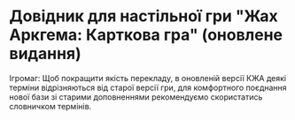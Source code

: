 # Довідник для настільної гри "Жах Аркгема: Карткова гра" (оновлене видання)

Ігромаг:
Щоб покращити якість перекладу, в оновленій версії КЖА деякі терміни відрізняються від старої версії гри, для комфортного поєднання нової бази зі старими доповненнями рекомендуємо скористатись словничком термінів.